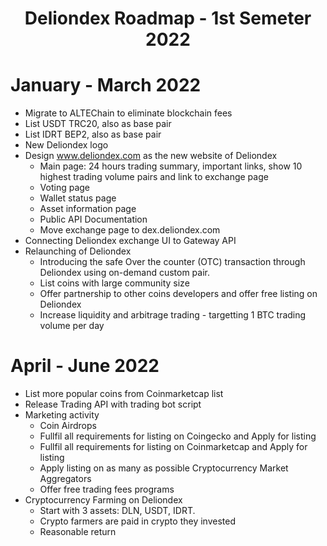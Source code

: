 <h1 align="center">Deliondex Roadmap - 1st Semeter 2022</h1>

# January - March 2022
- Migrate to ALTEChain to eliminate blockchain fees
- List USDT TRC20, also as base pair
- List IDRT BEP2, also as base pair
- New Deliondex logo
- Design www.deliondex.com as the new website of Deliondex
	* Main page: 24 hours trading summary, important links, show 10 highest trading volume pairs and link to exchange page
	* Voting page
	* Wallet status page
	* Asset information page
	* Public API Documentation
	* Move exchange page to dex.deliondex.com
- Connecting Deliondex exchange UI to Gateway API
- Relaunching of Deliondex
	* Introducing the safe Over the counter (OTC) transaction through Deliondex using on-demand custom pair.
	* List coins with large community size
	* Offer partnership to other coins developers and offer free listing on Deliondex
	* Increase liquidity and arbitrage trading - targetting 1 BTC trading volume per day

# April - June 2022
- List more popular coins from Coinmarketcap list
- Release Trading API with trading bot script
- Marketing activity
	* Coin Airdrops
	* Fullfil all requirements for listing on Coingecko and Apply for listing
	* Fullfil all requirements for listing on Coinmarketcap and Apply for listing
	* Apply listing on as many as possible Cryptocurrency Market Aggregators
	* Offer free trading fees programs
- Cryptocurrency Farming on Deliondex
	* Start with 3 assets: DLN, USDT, IDRT.
	* Crypto farmers are paid in crypto they invested
	* Reasonable return
